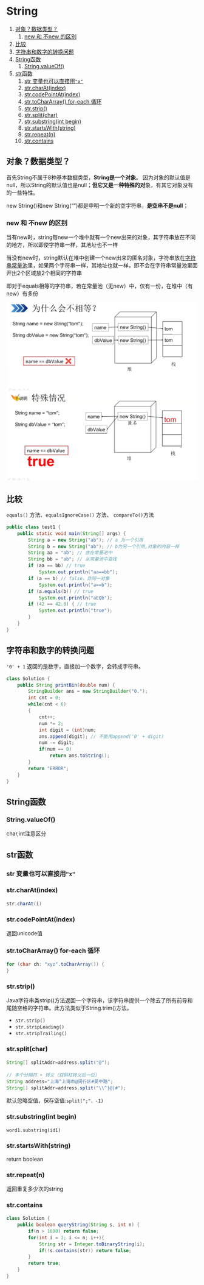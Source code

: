 # String

1. [对象？数据类型？](#对象数据类型)
   1. [new 和 不new 的区别](#new-和-不new-的区别)
2. [比较](#比较)
3. [字符串和数字的转换问题](#字符串和数字的转换问题)
4. [String函数](#string函数)
   1. [String.valueOf()](#stringvalueof)
5. [str函数](#str函数)
   1. [str 变量也可以直接用`"x"`](#str-变量也可以直接用x)
   2. [str.charAt(index)](#strcharatindex)
   3. [str.codePointAt(index)](#strcodepointatindex)
   4. [str.toCharArray() for-each 循环](#strtochararray-for-each-循环)
   5. [str.strip()](#strstrip)
   6. [str.split(char)](#strsplitchar)
   7. [str.substring(int begin)](#strsubstringint-begin)
   8. [str.startsWith(string)](#strstartswithstring)
   9. [str.repeat(n)](#strrepeatn)
   10. [str.contains](#strcontains)


## 对象？数据类型？
首先String不属于8种基本数据类型，**String是一个对象**。 因为对象的默认值是null，所以String的默认值也是null；**但它又是一种特殊的对**象，有其它对象没有的一些特性。

new String()和new String(“”)都是申明一个新的空字符串，**是空串不是null**；

### new 和 不new 的区别
当有new时，string每new一个堆中就有一个new出来的对象，其字符串放在不同的地方，所以即使字符串一样，其地址也不一样

当没有new时，string默认在堆中创建一个new出来的匿名对象，字符串放在[字符串常量池](常量池.md)里，如果两个字符串一样，其地址也就一样，即不会在字符串常量池里面开出2个区域放2个相同的字符串

即对于equals相等的字符串，若在常量池（无new）中，仅有一份，在堆中（有new）有多份

![](_attachments/old/2022-12-04-13-06-38.png)
![](_attachments/old/2022-12-04-13-06-42.png)

## 比较
`equals()` 方法、`equalsIgnoreCase()` 方法、 `compareTo()`方法

```java
public class test1 {
    public static void main(String[] args) {
        String a = new String("ab"); // a 为一个引用
        String b = new String("ab"); // b为另一个引用,对象的内容一样
        String aa = "ab"; // 放在常量池中
        String bb = "ab"; // 从常量池中查找
        if (aa == bb) // true
            System.out.println("aa==bb");
        if (a == b) // false，非同一对象
            System.out.println("a==b");
        if (a.equals(b)) // true
            System.out.println("aEQb");
        if (42 == 42.0) { // true
            System.out.println("true");
        }
    }
}
```

## 字符串和数字的转换问题
`'0' + 1` 返回的是数字，直接加一个数字，会转成字符串。
```java
class Solution {
    public String printBin(double num) {
        StringBuilder ans = new StringBuilder("0.");
        int cnt = 0;
        while(cnt < 6)
        {
            cnt++;
            num *= 2;
            int digit = (int)num;
            ans.append(digit); // 不能用append('0' + digit)
            num -= digit;
            if(num == 0)
                return ans.toString();
        }
        return "ERROR";
    }
}
```

## String函数

### String.valueOf() 
char,int注意区分


## str函数

### str 变量也可以直接用`"x"`

### str.charAt(index)
```java
str.charAt(i)
```

### str.codePointAt(index)
返回unicode值

### str.toCharArray() for-each 循环
```java
for (char ch: "xyz".toCharArray()) {
}
```

### str.strip()
Java字符串类strip()方法返回一个字符串，该字符串提供一个除去了所有前导和尾随空格的字符串。此方法类似于String.trim()方法。
* `str.strip()`
* `str.stripLeading()`
* `str.stripTrailing()`

### str.split(char)
```java
String[] splitAddr=address.split("@");

// 多个分隔符 + 转义（双斜杠转义后一位）
String address="上海^上海市@闵行区#吴中路";
String[] splitAddr=address.split("\\^|@|#");
```

默认忽略空值，保存空值:`split(";"，-1)`

### str.substring(int begin)
`word1.substring(id1)`

### str.startsWith(string)
return boolean

### str.repeat(n)
返回重复多少次的string

### str.contains
```java
class Solution {
    public boolean queryString(String s, int n) {
        if(n > 1000) return false;
        for(int i = 1; i <= n; i++){
            String str = Integer.toBinaryString(i);
            if(!s.contains(str)) return false;
        }
        return true;
    }
}
```